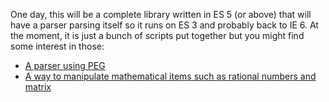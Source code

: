 One day, this will be a complete library written in ES 5 (or above) that will have a parser parsing itself so it runs on ES 3 and probably back to IE 6.
At the moment, it is just a bunch of scripts put together but you might find some interest in those:
- [A parser using PEG](https://github.com/XJSLib/xjslib.github.com/tree/master/src/XJSParser)
- [A way to manipulate mathematical items such as rational numbers and matrix](https://github.com/XJSLib/xjslib.github.com/tree/master/src/XJSMathematics)
